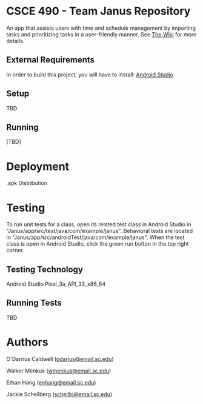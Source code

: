 # CSCE 490 - Team Janus Repository
An app that assists users with time and schedule management by 
importing tasks and prioritizing tasks in a user-friendly manner.
See [The Wiki](https://github.com/SCCapstone/Janus/wiki/Design) for more details.

## External Requirements 
In order to build this project, you will have to install:
[Android Studio](https://developer.android.com/studio?gclid=CjwKCAjwwL6aBhBlEiwADycBIOz3YIYs4PJmKeNib_s6k3JMAbtTplALm8hcMsxh7oyoLt05ShGCgxoCAYQQAvD_BwE&gclsrc=aw.ds)

## Setup
TBD

## Running
[TBD]

# Deployment
.apk Distribution

# Testing
To run unit tests for a class, open its related test class in Android Studio in "Janus/app/src/test/java/com/example/janus".
Behavioral tests are located in "Janus/app/src/androidTest/java/com/example/janus".
When the test class is open in Android Studio, click the green run button in the top right corner.

## Testing Technology
Android Studio Pixel_3a_API_33_x86_64

## Running Tests
TBD

# Authors

O'Darrius Caldwell (odarius@email.sc.edu)

Walker Menkus (wmenkus@email.sc.edu)

Ethan Hang (enhang@email.sc.edu)

Jackie Schellberg (schellbj@email.sc.edu)

